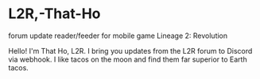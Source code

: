 # L2R,-That-Ho
forum update reader/feeder for mobile game Lineage 2: Revolution

Hello! I'm That Ho, L2R. I bring you updates from the L2R forum to Discord via webhook.
I like tacos on the moon and find them far superior to Earth tacos.
